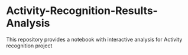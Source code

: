 # Activity-Recognition-Results-Analysis
This repository provides a notebook with interactive analysis for Activity recognition project
